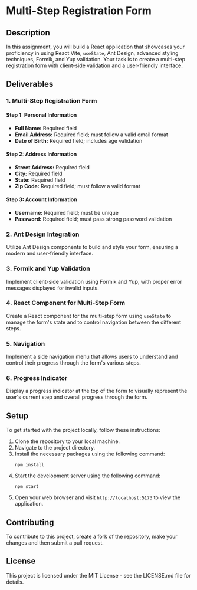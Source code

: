 #  Multi-Step Registration Form

## Description
In this assignment, you will build a React application that showcases your proficiency in using React Vite, `useState`, Ant Design, advanced styling techniques, Formik, and Yup validation. Your task is to create a multi-step registration form with client-side validation and a user-friendly interface.

## Deliverables

### 1. Multi-Step Registration Form

#### Step 1: Personal Information
- **Full Name:** Required field
- **Email Address:** Required field; must follow a valid email format
- **Date of Birth:** Required field; includes age validation

#### Step 2: Address Information
- **Street Address:** Required field
- **City:** Required field
- **State:** Required field
- **Zip Code:** Required field; must follow a valid format

#### Step 3: Account Information
- **Username:** Required field; must be unique
- **Password:** Required field; must pass strong password validation

### 2. Ant Design Integration
Utilize Ant Design components to build and style your form, ensuring a modern and user-friendly interface.

### 3. Formik and Yup Validation
Implement client-side validation using Formik and Yup, with proper error messages displayed for invalid inputs.

### 4. React Component for Multi-Step Form
Create a React component for the multi-step form using `useState` to manage the form's state and to control navigation between the different steps.

### 5. Navigation
Implement a side navigation menu that allows users to understand and control their progress through the form's various steps.

### 6. Progress Indicator
Display a progress indicator at the top of the form to visually represent the user's current step and overall progress through the form.

## Setup

To get started with the project locally, follow these instructions:

1. Clone the repository to your local machine.
2. Navigate to the project directory.
3. Install the necessary packages using the following command:
   ```
   npm install
   ```
4. Start the development server using the following command:
   ```
   npm start
   ```
5. Open your web browser and visit `http://localhost:5173` to view the application.

## Contributing
To contribute to this project, create a fork of the repository, make your changes and then submit a pull request.

## License
This project is licensed under the MIT License - see the LICENSE.md file for details.
```